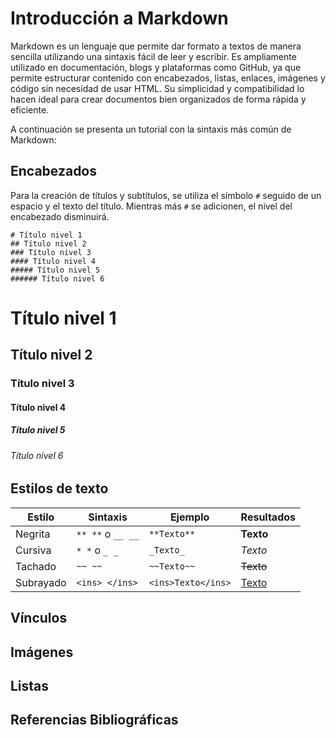 # Introducción a Markdown
Markdown es un lenguaje que permite dar formato a textos de manera sencilla utilizando una sintaxis fácil de leer y escribir. Es ampliamente utilizado en documentación, blogs y plataformas como GitHub, ya que permite estructurar contenido con encabezados, listas, enlaces, imágenes y código sin necesidad de usar HTML. Su simplicidad y compatibilidad lo hacen ideal para crear documentos bien organizados de forma rápida y eficiente.

A continuación se presenta un tutorial con la sintaxis más común de Markdown:

## Encabezados
Para la creación de títulos y subtítulos, se utiliza el símbolo `#` seguido de un espacio y el texto del título. Mientras más `#` se adicionen, el nivel del encabezado disminuirá.

```
# Título nivel 1  
## Título nivel 2
### Título nivel 3
#### Título nivel 4  
##### Título nivel 5
###### Título nivel 6
```
# Título nivel 1  
## Título nivel 2
### Título nivel 3
#### Título nivel 4  
##### Título nivel 5
###### Título nivel 6 

## Estilos de texto
| Estilo   | Sintaxis        | Ejemplo                  | Resultados                       |
|----------|----------------|--------------------------|----------------------------------|
| Negrita | `** **` o `__ __` | `**Texto**` | **Texto** |
| Cursiva | `* *` o `_ _` | `_Texto_` | *Texto* |
| Tachado | `~~ ~~` | `~~Texto~~` | ~~Texto~~ |
| Subrayado | `<ins> </ins>` | `<ins>Texto</ins>` | <ins>Texto</ins> |

## Vínculos

## Imágenes

## Listas

## Referencias Bibliográficas

